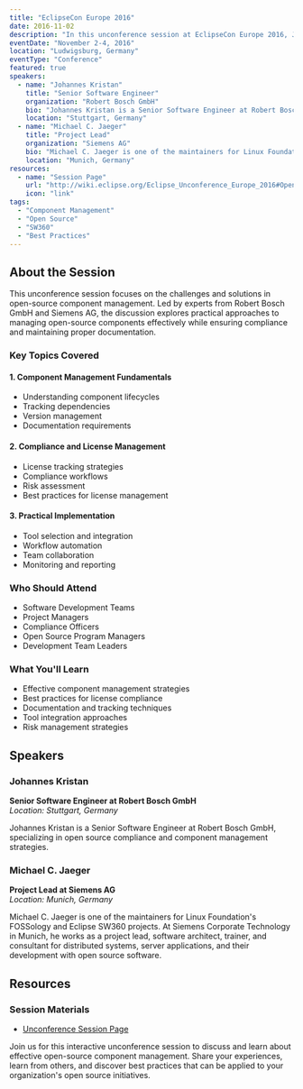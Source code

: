 ```yaml
---
title: "EclipseCon Europe 2016"
date: 2016-11-02
description: "In this unconference session at EclipseCon Europe 2016, Johannes Kristan from Bosch Software Innovations GmbH and Michael C. Jaeger from Siemens AG discuss open-source component management. The session explores how organizations can manage open-source components effectively, address compliance challenges, and use best practices for component tracking and license management."
eventDate: "November 2-4, 2016"
location: "Ludwigsburg, Germany"
eventType: "Conference"
featured: true
speakers:
  - name: "Johannes Kristan"
    title: "Senior Software Engineer"
    organization: "Robert Bosch GmbH"
    bio: "Johannes Kristan is a Senior Software Engineer at Robert Bosch GmbH, focusing on open source compliance and component management."
    location: "Stuttgart, Germany"
  - name: "Michael C. Jaeger"
    title: "Project Lead"
    organization: "Siemens AG"
    bio: "Michael C. Jaeger is one of the maintainers for Linux Foundation's FOSSology and Eclipse SW360 projects, both available on Github and both in the area of OSS handling w.r.t. license compliance and component management. At Siemens Corporate Technology in Munich, Germany, Michael works in several roles as project lead, software architect, trainer and consultant for distributed systems, server applications and their development with open source software."
    location: "Munich, Germany"
resources:
  - name: "Session Page"
    url: "http://wiki.eclipse.org/Eclipse_Unconference_Europe_2016#Open_Source_Component_Management"
    icon: "link"
tags:
  - "Component Management"
  - "Open Source"
  - "SW360"
  - "Best Practices"
---
```


## About the Session

This unconference session focuses on the challenges and solutions in open-source component management. Led by experts from Robert Bosch GmbH and Siemens AG, the discussion explores practical approaches to managing open-source components effectively while ensuring compliance and maintaining proper documentation.

### Key Topics Covered

#### 1. Component Management Fundamentals
- Understanding component lifecycles
- Tracking dependencies
- Version management
- Documentation requirements

#### 2. Compliance and License Management
- License tracking strategies
- Compliance workflows
- Risk assessment
- Best practices for license management

#### 3. Practical Implementation
- Tool selection and integration
- Workflow automation
- Team collaboration
- Monitoring and reporting

### Who Should Attend
- Software Development Teams
- Project Managers
- Compliance Officers
- Open Source Program Managers
- Development Team Leaders

### What You'll Learn
- Effective component management strategies
- Best practices for license compliance
- Documentation and tracking techniques
- Tool integration approaches
- Risk management strategies

## Speakers

### Johannes Kristan
**Senior Software Engineer at Robert Bosch GmbH**  
*Location: Stuttgart, Germany*

Johannes Kristan is a Senior Software Engineer at Robert Bosch GmbH, specializing in open source compliance and component management strategies.

### Michael C. Jaeger
**Project Lead at Siemens AG**  
*Location: Munich, Germany*

Michael C. Jaeger is one of the maintainers for Linux Foundation's FOSSology and Eclipse SW360 projects. At Siemens Corporate Technology in Munich, he works as a project lead, software architect, trainer, and consultant for distributed systems, server applications, and their development with open source software.

## Resources

### Session Materials
- [Unconference Session Page](http://wiki.eclipse.org/Eclipse_Unconference_Europe_2016#Open_Source_Component_Management)

Join us for this interactive unconference session to discuss and learn about effective open-source component management. Share your experiences, learn from others, and discover best practices that can be applied to your organization's open source initiatives.
